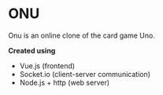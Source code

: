 # ONU
Onu is an online clone of the card game Uno.

**Created using**
- Vue.js (frontend)
- Socket.io (client-server communication)
- Node.js + http (web server)
